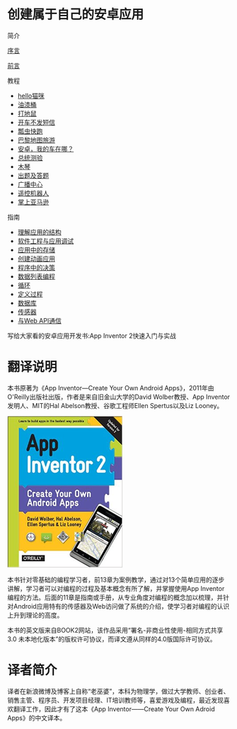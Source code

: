 # 创建属于自己的安卓应用

简介

[序言](./Forward)

[前言](./Preface)

教程
*    [hello猫咪](./chapter1)
*    [油漆桶](./chapter2)
*    [打地鼠](./chapter3)
*    [开车不发短信](./chapter4)
*    [瓢虫快跑](./chapter5)
*    [巴黎地图旅游](./chapter6)
*    [安卓，我的车在哪？](./chapter7)
*    [总统测验](./chapter8)
*    [木琴](./chapter9)
*    [出题及答题](./chapter10)
*    [广播中心](./chapter11)
*    [遥控机器人](./chapter12)
*    [掌上亚马逊](./chapter13)

指南
*    [理解应用的结构](./chapter14)
*    [软件工程与应用调试](./chapter15)
*    [应用中的存储](./chapter16)
*    [创建动画应用](./chapter17)
*    [程序中的决策](./chapter18)
*    [数据列表编程](./chapter19)
*    [循环](./chapter20)
*    [定义过程](./chapter21)
*    [数据库](./chapter22)
*    [传感器](./chapter23)
*    [与Web API通信](./chapter24)

写给大家看的安卓应用开发书:App Inventor 2快速入门与实战

# 翻译说明

本书原著为《App Inventor—Create Your Own Android Apps》，2011年由O'Reilly出版社出版，作者是来自旧金山大学的David Wolber教授、App Inventor发明人、MIT的Hal Abelson教授、谷歌工程师Ellen Spertus以及Liz Looney。

![](./images/ai2cover2.jpeg)

本书针对零基础的编程学习者，前13章为案例教学，通过对13个简单应用的逐步讲解，学习者可以对编程的过程及基本概念有所了解，并掌握使用App Inventor编程的方法。后面的11章是指南或手册，从专业角度对编程的概念加以梳理，并针对Android应用特有的传感器及Web访问做了系统的介绍，使学习者对编程的认识上升到理论的高度。

本书的英文版来自BOOK2网站，该作品采用“署名-非商业性使用-相同方式共享3.0 未本地化版本”的版权许可协议，而译文遵从同样的4.0版国际许可协议。

# 译者简介

译者在新浪微博及博客上自称“老巫婆”，本科为物理学，做过大学教师、创业者、销售主管、程序员、开发项目经理、IT培训教师等，喜爱游戏及编程，最近发现喜欢翻译工作，因此才有了这本《App Inventor——Create Your Own Adroid Apps》的中文译本。
